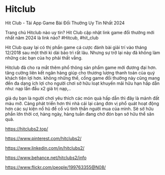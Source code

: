 # Hitclub

Hit Club - Tải App Game Bài Đổi Thưởng Uy Tín Nhất 2024

Trang chủ Hitclub nào uy tín? Hit Club cập nhật link game đổi thưởng mới nhất năm 2024 là link nào?
#Hitcub, #hit_club

Hit Club quay lại có thị phần game cá cược đánh bài giải trí vào tháng 12/2018 sau một thời kì dài bảo trì rất lâu. Nhưng sự trở lại này đã không làm những các bạn của họ phải thất vẳng.

Hitclub đã cho ra mắt thêm phổ thông sản phẩm game mới đương đại hơn. tăng cường liên kết ngân hàng giúp cho thương lượng thanh toán của quý khách tiện lợi hơn.
không những thế, cổng game đổi thưởng này cũng mang đến đa dạng ích lợi cho người chơi sở hữu loạt khuyến mãi hữu hạn hấp dẫn như: nạp lần đầu x2 giá trị nạp,..

giả dụ bạn là người chơi yêu thích các món quà hấp dẫn thì đây là mảnh đất màu mỡ. Càng phát triển hơn thì nhà cái lại càng đơn vị phổ quát hoạt động hơn các sự kiện nổ hũ để cổ vũ tinh thần người mua của mình. Sẽ sở hữu phần lớn thời cơ, hàng ngày, hàng tuần đang chờ đón bạn sở hữu thể săn quà.

https://hitclubs2.top/

https://www.pinterest.com/hitclubs2/

https://www.linkedin.com/in/hitclubs2/

https://www.behance.net/hitclubs2/info

https://www.flickr.com/people/199763355@N08/
